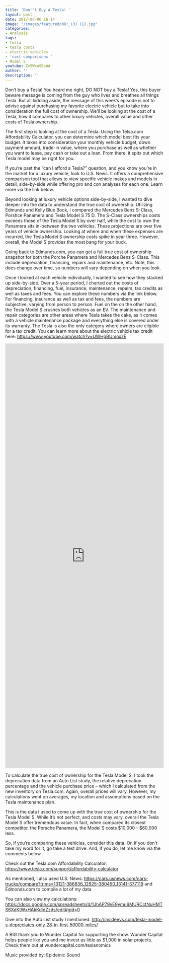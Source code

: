 ```yaml
---
title: 'Don''t Buy A Tesla! '
layout: post
date: 2017-06-06 16:14
image: "/images/featured/NO!_(3) (1).jpg"
categories:
- Analysis
tags:
- tesla
- tesla costs
- electric vehicles
- 'cost comparisons '
- Model S
youtube: Zv5WxoS8sAA
author: ''
description: ''
---
```



Don’t buy a Tesla! You heard me right, DO NOT buy a Tesla! Yes, this buyer beware message is coming from the guy who lives and breathes all things Tesla. But all kidding aside, the message of this week’s episode is not to advise against purchasing my favorite electric vehicle but to take into consideration the full cost of ownership. We’ll be looking at the cost of a Tesla, how it compares to other luxury vehicles, overall value and other costs of Tesla ownership.

The first step is looking at the cost of a Tesla. Using the Telsa.com Affordability Calculator, you can determine which model best fits your budget. It takes into consideration your monthly vehicle budget, down payment amount, trade-in value, where you purchase as well as whether you want to lease, pay cash or take out a loan. From there, it spits out which Tesla model may be right for you.

If you’re past the “can I afford a Tesla?” question, and you know you’re in the market for a luxury vehicle, look to U.S. News. It offers a comprehensive comparison tool that allows to view specific vehicle makes and models in detail, side-by-side while offering pro and con analyses for each one. Learn more via the link below.

Beyond looking at luxury vehicle options side-by-side, I wanted to dive deeper into the data to understand the true cost of ownership. Utilizing Edmunds and Kelly Blue Book, I compared the Mercedes Benz S-Class, Porshce Panamera and Tesla Model S 75 D. The S-Class ownerships costs exceeds those of the Tesla Model S by over half, while the cost to own the Panamera sits in-between the two vehicles. These projections are over five years of vehicle ownership. Looking at where and when these expenses are incurred, the Tesla Model S ownership costs spike in year three. However, overall, the Model S provides the most bang for your buck.

Going back to Edmunds.com, you can get a full true cost of ownership snapshot for both the Porche Panamera and Mercedes Benz S-Class. This include depreciation, financing, repairs and maintenance, etc. Note, this does change over time, so numbers will vary depending on when you look.

Once I looked at each vehicle individually, I wanted to see how they stacked up side-by-side. Over a 5-year period, I charted out the costs of depreciation, financing, fuel, insurance, maintenance, repairs, tax credits as well as taxes and fees. You can explore these numbers via the link below. For financing, insurance as well as tax and fees, the numbers are subjective, varying from person to person. Fuel on the on the other hand, the Tesla Model S crushes both vehicles as an EV. The maintenance and repair categories are other areas where Tesla takes the cake, as it comes with a vehicle maintenance package and everything else is covered under its warranty. The Tesla is also the only category where owners are eligible for a tax credit. You can learn more about the electric vehicle tax credit here: https://www.youtube.com/watch?v=UWHgBUmoxzE

<iframe frameborder="0" marginheight="0" marginwidth="0" allowtransparency="true" class="tableauViz" style="display: block; width: 100%; height: 1350; margin: 0px; padding: 0px; border: none;" width="100%" height="1350" src="https://public.tableau.com/views/TeslaTrueCostofOwnership/viz?:embed=y&amp;:showVizHome=no&amp;:hoswidtt_url=https%3A%2F%2Fpublic.tableau.com%2F&amp;:tabs=no&amp;:toolbar=yes&amp;:animate_transition=yes&amp;:display_static_image=no&amp;:display_spinner=no&amp;:display_overlay=yes&amp;:display_count=yes"></iframe>

To calculate the true cost of ownership for the Tesla Model S, I took the deprecation data from an Auto List study, the relative deprecation percentage and the vehicle purchase price – which I calculated from the new inventory on Tesla.com. Again, overall prices will vary. However, my calculations went on averages, my location and assumptions based on the Tesla maintenance plan.

This is the data I used to come up with the true cost of ownership for the Tesla Model S. While it’s not perfect, and costs may vary, overall the Tesla Model S offer tremendous value. In fact, when compared its closest competitor, the Porsche Panamera, the Model S costs $10,000 - $60,000 less.

So, if you’re comparing these vehicles, consider this data. Or, if you don’t take my word for it, go take a test drive. And, if you do, let me know via the comments below.

Check out the Tesla.com Affordability Calculator: https://www.tesla.com/support/affordability-calculator

As mentioned, I also used U.S. News: https://cars.usnews.com/cars-trucks/compare?trims=13121-386836_12925-380450_13141-377119 and Edmonds.com to compile a lot of my data

You can also view my calculations: https://docs.google.com/spreadsheets/d/1JhAP79vE9ymu6MURCctNuHMTS6XdKtWxHAkKdidZzds/edit#gid=0

Dive into the Auto List study I mentioned: http://insideevs.com/tesla-model-s-depreciates-only-28-in-first-50000-miles/

A BIG thank you to Wunder Capital for supporting the show. Wunder Capital helps people like you and me invest as little as $1,000 in solar projects. Check them out at wundercapital.com/teslanomics

Music provided by: Epidemic Sound